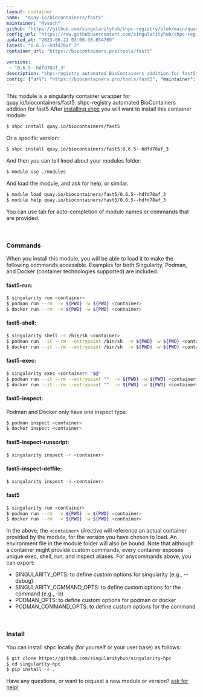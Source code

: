 ```yaml
---
layout: container
name:  "quay.io/biocontainers/fast5"
maintainer: "@vsoch"
github: "https://github.com/singularityhub/shpc-registry/blob/main/quay.io/biocontainers/fast5/container.yaml"
config_url: "https://raw.githubusercontent.com/singularityhub/shpc-registry/main/quay.io/biocontainers/fast5/container.yaml"
updated_at: "2023-06-22 03:06:38.654769"
latest: "0.6.5--hdfd78af_3"
container_url: "https://biocontainers.pro/tools/fast5"

versions:
 - "0.6.5--hdfd78af_3"
description: "shpc-registry automated BioContainers addition for fast5"
config: {"url": "https://biocontainers.pro/tools/fast5", "maintainer": "@vsoch", "description": "shpc-registry automated BioContainers addition for fast5", "latest": {"0.6.5--hdfd78af_3": "sha256:68bbc9070a988e0790f79ff869985052c5f77f0e6f7e073c88458bfe2498383f"}, "tags": {"0.6.5--hdfd78af_3": "sha256:68bbc9070a988e0790f79ff869985052c5f77f0e6f7e073c88458bfe2498383f"}, "docker": "quay.io/biocontainers/fast5"}
---
```


This module is a singularity container wrapper for quay.io/biocontainers/fast5.
shpc-registry automated BioContainers addition for fast5
After [installing shpc](#install) you will want to install this container module:


```bash
$ shpc install quay.io/biocontainers/fast5
```

Or a specific version:

```bash
$ shpc install quay.io/biocontainers/fast5:0.6.5--hdfd78af_3
```

And then you can tell lmod about your modules folder:

```bash
$ module use ./modules
```

And load the module, and ask for help, or similar.

```bash
$ module load quay.io/biocontainers/fast5/0.6.5--hdfd78af_3
$ module help quay.io/biocontainers/fast5/0.6.5--hdfd78af_3
```

You can use tab for auto-completion of module names or commands that are provided.

<br>

### Commands

When you install this module, you will be able to load it to make the following commands accessible.
Examples for both Singularity, Podman, and Docker (container technologies supported) are included.

#### fast5-run:

```bash
$ singularity run <container>
$ podman run --rm  -v ${PWD} -w ${PWD} <container>
$ docker run --rm  -v ${PWD} -w ${PWD} <container>
```

#### fast5-shell:

```bash
$ singularity shell -s /bin/sh <container>
$ podman run --it --rm --entrypoint /bin/sh  -v ${PWD} -w ${PWD} <container>
$ docker run --it --rm --entrypoint /bin/sh  -v ${PWD} -w ${PWD} <container>
```

#### fast5-exec:

```bash
$ singularity exec <container> "$@"
$ podman run --it --rm --entrypoint ""  -v ${PWD} -w ${PWD} <container> "$@"
$ docker run --it --rm --entrypoint ""  -v ${PWD} -w ${PWD} <container> "$@"
```

#### fast5-inspect:

Podman and Docker only have one inspect type.

```bash
$ podman inspect <container>
$ docker inspect <container>
```

#### fast5-inspect-runscript:

```bash
$ singularity inspect -r <container>
```

#### fast5-inspect-deffile:

```bash
$ singularity inspect -d <container>
```



#### fast5

```bash
$ singularity run <container>
$ podman run --rm  -v ${PWD} -w ${PWD} <container>
$ docker run --rm  -v ${PWD} -w ${PWD} <container>
```


In the above, the `<container>` directive will reference an actual container provided
by the module, for the version you have chosen to load. An environment file in the
module folder will also be bound. Note that although a container
might provide custom commands, every container exposes unique exec, shell, run, and
inspect aliases. For anycommands above, you can export:

 - SINGULARITY_OPTS: to define custom options for singularity (e.g., --debug)
 - SINGULARITY_COMMAND_OPTS: to define custom options for the command (e.g., -b)
 - PODMAN_OPTS: to define custom options for podman or docker
 - PODMAN_COMMAND_OPTS: to define custom options for the command

<br>

### Install

You can install shpc locally (for yourself or your user base) as follows:

```bash
$ git clone https://github.com/singularityhub/singularity-hpc
$ cd singularity-hpc
$ pip install -e .
```

Have any questions, or want to request a new module or version? [ask for help!](https://github.com/singularityhub/singularity-hpc/issues)